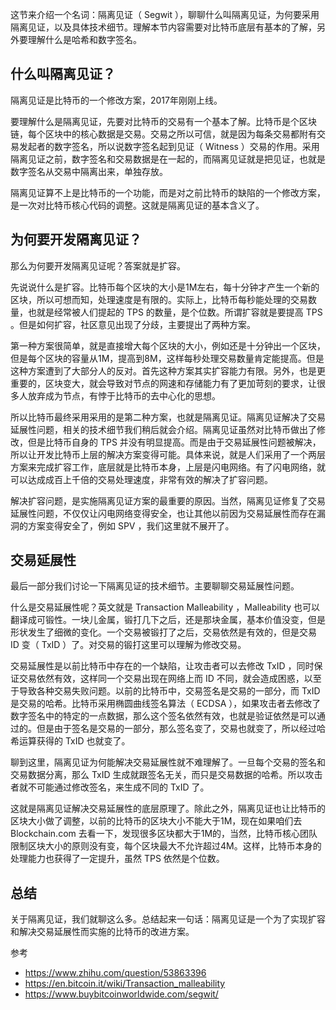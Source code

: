这节来介绍一个名词：隔离见证（ Segwit ），聊聊什么叫隔离见证，为何要采用隔离见证，以及具体技术细节。理解本节内容需要对比特币底层有基本的了解，另外要理解什么是哈希和数字签名。

## 什么叫隔离见证？

隔离见证是比特币的一个修改方案，2017年刚刚上线。

要理解什么是隔离见证，先要对比特币的交易有一个基本了解。比特币是个区块链，每个区块中的核心数据是交易。交易之所以可信，就是因为每条交易都附有交易发起者的数字签名，所以说数字签名起到见证（ Witness ）交易的作用。采用隔离见证之前，数字签名和交易数据是在一起的，而隔离见证就是把见证，也就是数字签名从交易中隔离出来，单独存放。

隔离见证算不上是比特币的一个功能，而是对之前比特币的缺陷的一个修改方案，是一次对比特币核心代码的调整。这就是隔离见证的基本含义了。

## 为何要开发隔离见证？

那么为何要开发隔离见证呢？答案就是扩容。

先说说什么是扩容。比特币每个区块的大小是1M左右，每十分钟才产生一个新的区块，所以可想而知，处理速度是有限的。实际上，比特币每秒能处理的交易数量，也就是经常被人们提起的 TPS 的数量，是个位数。所谓扩容就是要提高 TPS 。但是如何扩容，社区意见出现了分歧，主要提出了两种方案。

第一种方案很简单，就是直接增大每个区块的大小，例如还是十分钟出一个区块，但是每个区块的容量从1M，提高到8M，这样每秒处理交易数量肯定能提高。但是这种方案遭到了大部分人的反对。首先这种方案其实扩容能力有限。另外，也是更重要的，区块变大，就会导致对节点的网速和存储能力有了更加苛刻的要求，让很多人放弃成为节点，有悖于比特币的去中心化的思想。

所以比特币最终采用采用的是第二种方案，也就是隔离见证。隔离见证解决了交易延展性问题，相关的技术细节我们稍后就会介绍。隔离见证虽然对比特币做出了修改，但是比特币自身的 TPS 并没有明显提高。而是由于交易延展性问题被解决，所以让开发比特币上层的解决方案变得可能。具体来说，就是人们采用了一个两层方案来完成扩容工作，底层就是比特币本身，上层是闪电网络。有了闪电网络，就可以达成成百上千倍的交易处理速度，非常有效的解决了扩容问题。

解决扩容问题，是实施隔离见证方案的最重要的原因。当然，隔离见证修复了交易延展性问题，不仅仅让闪电网络变得安全，也让其他以前因为交易延展性而存在漏洞的方案变得安全了，例如 SPV ，我们这里就不展开了。

## 交易延展性

最后一部分我们讨论一下隔离见证的技术细节。主要聊聊交易延展性问题。

什么是交易延展性呢？英文就是 Transaction Malleability ，Malleability 也可以翻译成可锻性。一块儿金属，锻打几下之后，还是那块金属，基本价值没变，但是形状发生了细微的变化。一个交易被锻打了之后，交易依然是有效的，但是交易 ID 变（ TxID ）了。对交易的锻打这里可以理解为修改交易。

交易延展性是以前比特币中存在的一个缺陷，让攻击者可以去修改 TxID ，同时保证交易依然有效，这样同一个交易出现在网络上而 ID 不同，就会造成困惑，以至于导致各种交易失败问题。以前的比特币中，交易签名是交易的一部分，而 TxID 是交易的哈希。比特币采用椭圆曲线签名算法（ ECDSA ），如果攻击者去修改了数字签名中的特定的一点数据，那么这个签名依然有效，也就是验证依然是可以通过的。但是由于签名是交易的一部分，那么签名变了，交易也就变了，所以经过哈希运算获得的 TxID 也就变了。

聊到这里，隔离见证为何能解决交易延展性就不难理解了。一旦每个交易的签名和交易数据分离，那么 TxID 生成就跟签名无关，而只是交易数据的哈希。所以攻击者就不可能通过修改签名，来生成不同的 TxID 了。

这就是隔离见证解决交易延展性的底层原理了。除此之外，隔离见证也让比特币的区块大小做了调整，以前的比特币的区块大小不能大于1M，现在如果咱们去 Blockchain.com 去看一下，发现很多区块都大于1M的，当然，比特币核心团队限制区块大小的原则没有变，每个区块最大不允许超过4M。这样，比特币本身的处理能力也获得了一定提升，虽然 TPS 依然是个位数。

## 总结

关于隔离见证，我们就聊这么多。总结起来一句话：隔离见证是一个为了实现扩容和解决交易延展性而实施的比特币的改进方案。

参考

- https://www.zhihu.com/question/53863396
- https://en.bitcoin.it/wiki/Transaction_malleability
- https://www.buybitcoinworldwide.com/segwit/
